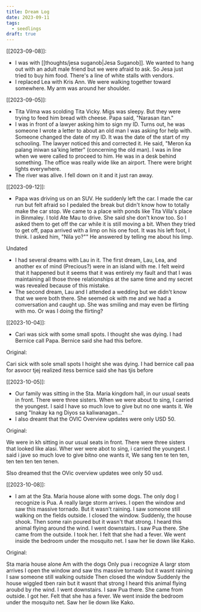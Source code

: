 ```yaml
---
title: Dream Log
date: 2023-09-11
tags:
  - seedlings
draft: true
---
```

[[2023-09-08]]:

- I was with [[thoughts/jesa suganob|Jesa Suganob]]. We wanted to hang out with an adult male friend but we were afraid to ask. So Jesa just tried to buy him food. There's a line of white stalls with vendors.
- I replaced Lea with Kris Ann. We were walking together toward somewhere. My arm was around her shoulder.

[[2023-09-05]]:

- Tita Vilma was scolding Tita Vicky. Migs was sleepy. But they were trying to feed him bread with cheese. Papa said, "Narasan itan."
- I was in front of a lawyer asking him to sign my ID. Turns out, he was someone I wrote a letter to about an old man I was asking for help with. Someone changed the date of my ID. It was the date of the start of my schooling. The lawyer noticed this and corrected it. He said, "Meron ka palang iniwan sa'king letter" (concerning the old man). I was in line when we were called to proceed to him. He was in a desk behind something. The office was really wide like an airport. There were bright lights everywhere.
- The river was alive. I fell down on it and it just ran away.

[[2023-09-12]]:

- Papa was driving us on an SUV. He suddenly left the car. I made the car run but felt afraid so I pedaled the break but didn't know how to totally make the car stop. We came to a place with ponds like Tita Villa's place in Binmaley. I told Ate Mau to drive. She said she don't know too. So I asked them to get off the car while it is still moving a bit. When they tried to get off, papa arrived with a limp on his one foot. It was his left foot, I think. I asked him, "Nila yo?"" He answered by telling me about his limp.

Undated
- I had several dreams with Lau in it. The first dream, Lau, Lea, and another ex of mind (Precious?) were in an island with me. I felt weird that it happened but it seems that it was entirely my fault and that I was maintaining all those three relationships at the same time and my secret was revealed because of this mistake.
- The second dream, Lau and I attended a wedding but we didn't know that we were both there. She seemed ok with me and we had a conversation and caught up. She was smiling and may even be flirting with mo. Or was I doing the flirting?

[[2023-10-04]]:

- Cari was sick with some small spots. I thought she was dying. I had Bernice call Papa. Bernice said she had this before.

Original:

Cari sick with sole small spots
I hoight she was dying. I had bernice call paa for asvocr tjej realized itess bernice said she has tjis before 

[[2023-10-05]]:

- Our family was sitting in the Sta. Maria kingdom hall, in our usual seats in front. There were three sisters. When we were about to sing, I carried the youngest. I said I have so much love to give but no one wants it. We sang "Inakay ka ng Diyos sa kaliwanagan..."
- I also dreamt that the OVIC Overview updates were only USD 50.

Original:

We were in kh sitting in our usual seats in front. There were three sisters that looked like alasi. Wher wer were abot to sing, i carried the youngest. I said i jave so much love to give bitno one wants it,
We sang ten te ten ten, ten ten ten ten tenen.

Slso dreamed thst the OVic overview updates wee only 50 usd.

[[2023-10-08]]:

- I am at the Sta. Maria house alone with some dogs. The only dog I recognize is Pua. A really large storm arrives. I open the window and saw this massive tornado. But it wasn't raining. I saw someone still walking on the fields outside. I closed the window. Suddenly, the house shook. Then some rain poured but it wasn't that strong. I heard this animal flying around the wind. I went downstairs. I saw Pua there. She came from the outside. I took her. I felt that she had a fever. We went inside the bedroom under the mosquito net. I saw her lie down like Kako.

Original:

Sta maria house alone
Am with the dogs
Only pua i recognize
A largr stom arrives
I open the window and saw ths massive tornado but it wasnt raining
I saw someone still walking outside
Then closed the window
Suddenly the house wiggled tben rain but it wasnt that strong
I heard this animal flying aroubd by rhe wind.
I went downstairs. I saw Pua there. She came from outside. I got her. Felt that she has a fever.
We went inside the bedroom under the mosquito net. Saw her lie down like Kako.
